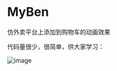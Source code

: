 # MyBen
仿外卖平台上添加到购物车的动画效果

代码量很少，很简单，供大家学习：

![image](https://github.com/xuqian1994/MyBen/blob/master/app/src/screenGif/send.gif)


